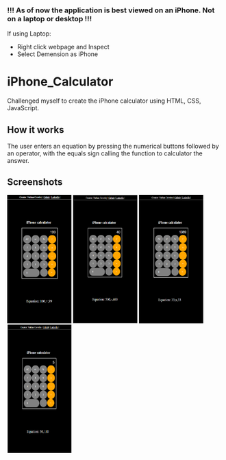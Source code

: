 ### !!! As of now the application is best viewed on an iPhone. Not on a laptop or desktop !!!
If using Laptop: 
- Right click webpage and Inspect 
- Select Demension as iPhone 
# iPhone_Calculator
Challenged myself to create the iPhone calculator using HTML, CSS, JavaScript. 

## How it works
The user enters an equation by pressing the numerical buttons followed by an operator, with the equals sign calling the function to calculator the answer.

## Screenshots
<img src="/Project_Screenshots/iphone_calculator_ADD_screenshot.png" alt="Addition example screenshot" style="height: 300px; width:150px;"/>

<img src="/Project_Screenshots/iphone_calculator_MINUS_screenshot.PNG" alt="Minus example screenshot" style="height: 300px; width:150px;"/>

<img src="/Project_Screenshots/iphone_calculator_MULTIPLY_screenshot.PNG" alt="Multiply example screenshot" style="height: 300px; width:150px;"/>

<img src="/Project_Screenshots/iphone_calculator_DIVIDE_screenshot.png" alt="Division example screenshot" style="height: 300px; width:150px;"/>
